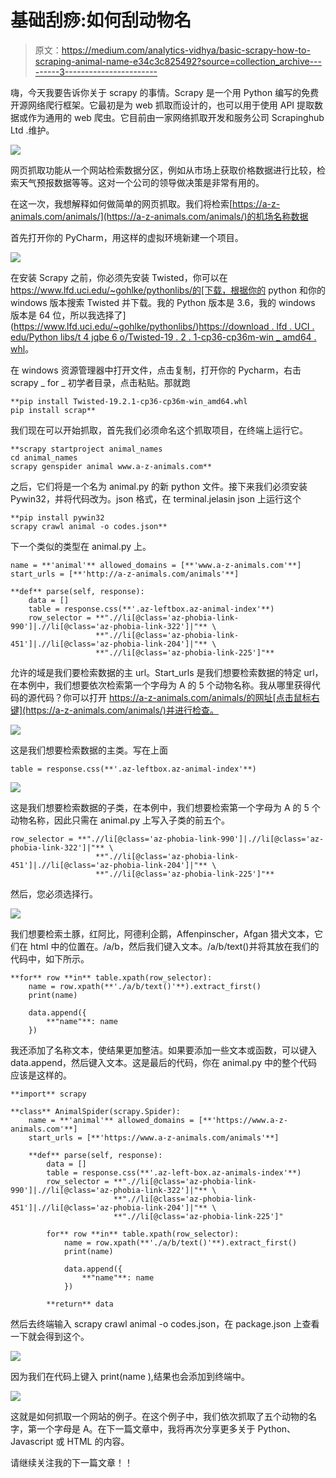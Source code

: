 # 基础刮痧:如何刮动物名

> 原文：<https://medium.com/analytics-vidhya/basic-scrapy-how-to-scraping-animal-name-e34c3c825492?source=collection_archive---------3----------------------->

嗨，今天我要告诉你关于 scrapy 的事情。Scrapy 是一个用 Python 编写的免费开源网络爬行框架。它最初是为 web 抓取而设计的，也可以用于使用 API 提取数据或作为通用的 web 爬虫。它目前由一家网络抓取开发和服务公司 Scrapinghub Ltd .维护。

![](img/69c1b0f02fc8567498702074cadbbe4b.png)

网页抓取功能从一个网站检索数据分区，例如从市场上获取价格数据进行比较，检索天气预报数据等等。这对一个公司的领导做决策是非常有用的。

在这一次，我想解释如何做简单的网页抓取。我们将检索[https://a-z-animals.com/animals/](https://a-z-animals.com/animals/)的机场名称数据

首先打开你的 PyCharm，用这样的虚拟环境新建一个项目。

![](img/e140c025ad7ef2e8b3cef3d7f1c93322.png)

在安装 Scrapy 之前，你必须先安装 Twisted，你可以在 https://www.lfd.uci.edu/~gohlke/pythonlibs/的[下载，根据你的 python 和你的 windows 版本搜索 Twisted 并下载。我的 Python 版本是 3.6，我的 windows 版本是 64 位，所以我选择了](https://www.lfd.uci.edu/~gohlke/pythonlibs/)[https://download . lfd . UCI . edu/Python libs/t 4 jqbe 6 o/Twisted-19 . 2 . 1-cp36-cp36m-win _ amd64 . whl](https://download.lfd.uci.edu/pythonlibs/t4jqbe6o/Twisted-19.2.1-cp36-cp36m-win_amd64.whl)。

在 windows 资源管理器中打开文件，点击复制，打开你的 Pycharm，右击 scrapy _ for _ 初学者目录，点击粘贴。那就跑

```
**pip install Twisted-19.2.1-cp36-cp36m-win_amd64.whl
pip install scrap**
```

我们现在可以开始抓取，首先我们必须命名这个抓取项目，在终端上运行它。

```
**scrapy startproject animal_names
cd animal_names
scrapy genspider animal www.a-z-animals.com**
```

之后，它们将是一个名为 animal.py 的新 python 文件。接下来我们必须安装 Pywin32，并将代码改为。json 格式，在 terminal.jelasin json 上运行这个

```
**pip install pywin32
scrapy crawl animal -o codes.json**
```

下一个类似的类型在 animal.py 上。

```
name = **'animal'** allowed_domains = [**'www.a-z-animals.com'**]
start_urls = [**'http://a-z-animals.com/animals'**]

**def** parse(self, response):
    data = []
    table = response.css(**'.az-leftbox.az-animal-index'**)
    row_selector = **".//li[@class='az-phobia-link-990']|.//li[@class='az-phobia-link-322']|"** \
                   **".//li[@class='az-phobia-link-451']|.//li[@class='az-phobia-link-204']|"** \
                   **".//li[@class='az-phobia-link-225']"**
```

允许的域是我们要检索数据的主 url。Start_urls 是我们想要检索数据的特定 url，在本例中，我们想要依次检索第一个字母为 A 的 5 个动物名称。我从哪里获得代码的源代码？你可以打开 https://a-z-animals.com/animals/的网址[点击鼠标右键](https://a-z-animals.com/animals/)并进行检查。

![](img/4b986508a4b32136955245a8ddc93d8d.png)

这是我们想要检索数据的主类。写在上面

```
table = response.css(**'.az-leftbox.az-animal-index'**)
```

![](img/9868dafe6e46434a32496dc4725a892b.png)

这是我们想要检索数据的子类，在本例中，我们想要检索第一个字母为 A 的 5 个动物名称，因此只需在 animal.py 上写入子类的前五个。

```
row_selector = **".//li[@class='az-phobia-link-990']|.//li[@class='az-phobia-link-322']|"** \
                   **".//li[@class='az-phobia-link-451']|.//li[@class='az-phobia-link-204']|"** \
                   **".//li[@class='az-phobia-link-225']"**
```

然后，您必须选择行。

![](img/30e4c4e35dc8c6ed9bf267fa8f95db3a.png)

我们想要检索土豚，红阿比，阿德利企鹅，Affenpinscher，Afgan 猎犬文本，它们在 html 中的位置在。/a/b，然后我们键入文本。/a/b/text()并将其放在我们的代码中，如下所示。

```
**for** row **in** table.xpath(row_selector):
    name = row.xpath(**'./a/b/text()'**).extract_first()
    print(name)

    data.append({
        **"name"**: name
    })
```

我还添加了名称文本，使结果更加整洁。如果要添加一些文本或函数，可以键入 data.append，然后键入文本。这是最后的代码，你在 animal.py 中的整个代码应该是这样的。

```
**import** scrapy

**class** AnimalSpider(scrapy.Spider):
    name = **'animal'** allowed_domains = [**'https://www.a-z-animals.com'**]
    start_urls = [**'https://www.a-z-animals.com/animals'**]

    **def** parse(self, response):
        data = []
        table = response.css(**'.az-left-box.az-animals-index'**)
        row_selector = **".//li[@class='az-phobia-link-990']|.//li[@class='az-phobia-link-322']|"** \
                       **".//li[@class='az-phobia-link-451']|.//li[@class='az-phobia-link-204']|"** \
                       **".//li[@class='az-phobia-link-225']"

        for** row **in** table.xpath(row_selector):
            name = row.xpath(**'./a/b/text()'**).extract_first()
            print(name)

            data.append({
                **"name"**: name
            })

        **return** data
```

然后去终端输入 scrapy crawl animal -o codes.json，在 package.json 上查看一下就会得到这个。

![](img/b8fa37aa5435b673f4e6e2e43f3ad3fe.png)

因为我们在代码上键入 print(name ),结果也会添加到终端中。

![](img/85abc4868521ce51bba14823ed49b3f9.png)

这就是如何抓取一个网站的例子。在这个例子中，我们依次抓取了五个动物的名字，第一个字母是 A。在下一篇文章中，我将再次分享更多关于 Python、Javascript 或 HTML 的内容。

请继续关注我的下一篇文章！！